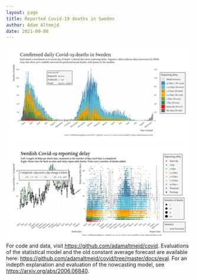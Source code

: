 ```yaml
---
layout: page
title: Reported Covid-19 deaths in Sweden
author: Adam Altmejd
date: 2021-09-08
---
```


![Graph of Swedish Covid-19 deaths with reporting delay.](deaths_lag_sweden_2021-09-08.png "Swedish Covid-19 deaths.")
![Graph of Swedish Covid-19 reporting delay in daily deaths.](lag_trend_sweden_2021-09-08.png "Trend in Swedish Covid-19 mortality reporting delay.")
For code and data, visit <https://github.com/adamaltmejd/covid>.
Evaluations of the statistical model and the old constant average forecast are available here: <https://github.com/adamaltmejd/covid/tree/master/docs/eval>.
For an indepth explanation and evaluation of the nowcasting model, see <https://arxiv.org/abs/2006.06840>.
